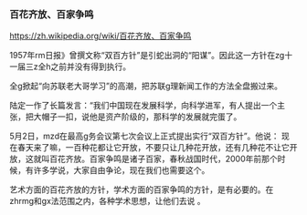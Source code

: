 ### 百花齐放、百家争鸣
https://zh.wikipedia.org/wiki/百花齐放、百家争鸣

1957年rm日报》曾撰文称“双百方针”是引蛇出洞的“阳谋”。因此这一方针在zg十一届三z全h之前并没有得到执行。

全g掀起“向苏联老大哥学习”的高潮，把苏联g理新闻工作的方法全盘搬过来。

陆定一作了长篇发言：“我们中国现在发展科学，向科学进军，有人提出一个主张，把大帽子一扣，说他是资产阶级的，那科学的发展就完蛋了。

5月2日，mzd在最高g务会议第七次会议上正式提出实行“双百方针”。他说：
现在春天来了嘛，一百种花都让它开放，不要只让几种花开放，还有几种花不让它开放，这就叫百花齐放。百家争鸣是诸子百家，春秋战国时代，2000年前那个时候，有许多学说，大家自由争论，现在我们也需要这个。

艺术方面的百花齐放的方针，学术方面的百家争鸣的方针，是有必要的。在zhrmg和gx法范围之内，各种学术思想，让他们去说
。
